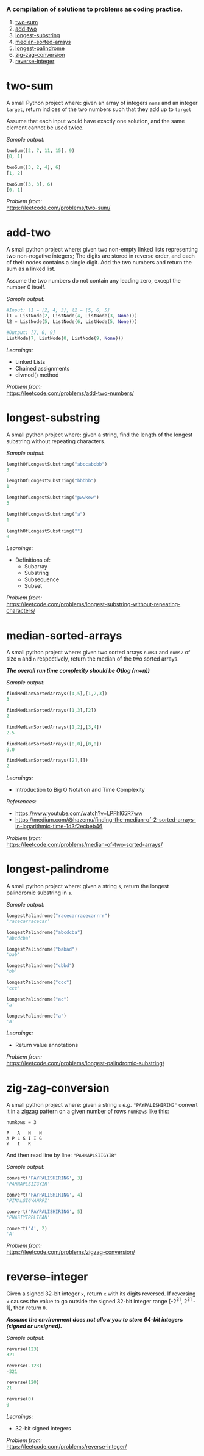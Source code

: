 ### A compilation of solutions to problems as coding practice.
1. [two-sum](#two-sum)
2. [add-two](#add-two)
3. [longest-substring](#longest-substring)
4. [median-sorted-arrays](#median-sorted-arrays)
5. [longest-palindrome](#longest-palindrome)
6. [zig-zag-conversion](#zig-zag)
7. [reverse-integer](#rev-int)

# two-sum<a name="two-sum"></a> 
A small Python project where: given an array of integers `nums` and an integer `target`, return indices of the two numbers such that they add up to `target`

Assume that each input would have exactly one solution, and the same element cannot be used twice.

_Sample output:_
```python
twoSum([2, 7, 11, 15], 9)
[0, 1]

twoSum([3, 2, 4], 6)
[1, 2]

twoSum([3, 3], 6)
[0, 1]
```

_Problem from:_  
https://leetcode.com/problems/two-sum/

# add-two<a name="add-two"></a> 
A small python project where: given two non-empty linked lists representing two non-negative integers; The digits are stored in reverse order, and each of their nodes contains a single digit. Add the two numbers and return the sum as a linked list.

Assume the two numbers do not contain any leading zero, except the number 0 itself.

_Sample output:_
```python
#Input: l1 = [2, 4, 3], l2 = [5, 6, 5]
l1 = ListNode(2, ListNode(4, ListNode(3, None)))
l2 = ListNode(5, ListNode(6, ListNode(5, None)))

#Output: [7, 0, 9]
ListNode(7, ListNode(0, ListNode(9, None)))
```

_Learnings:_
* Linked Lists
* Chained assignments
* divmod() method

_Problem from:_  
https://leetcode.com/problems/add-two-numbers/

# longest-substring<a name="longest-substring"></a> 
A small python project where: given a string, find the length of the longest substring without repeating characters.

_Sample output:_
```python
lengthOfLongestSubstring("abccabcbb")
3

lengthOfLongestSubstring("bbbbb")
1

lengthOfLongestSubstring("pwwkew")
3

lengthOfLongestSubstring("a")
1

lengthOfLongestSubstring("")
0
```

_Learnings:_
* Definitions of:
	* Subarray
	* Substring
	* Subsequence
	* Subset

_Problem from:_  
https://leetcode.com/problems/longest-substring-without-repeating-characters/

# median-sorted-arrays<a name="median-sorted-arrays"></a> 
A small python project where: given two sorted arrays `nums1` and `nums2` of size `m` and `n` respectively, return the median of the two sorted arrays.

___The overall run time complexity should be O(log (m+n))___

_Sample output:_
```python
findMedianSortedArrays([4,5],[1,2,3])
3

findMedianSortedArrays([1,3],[2])
2

findMedianSortedArrays([1,2],[3,4])
2.5

findMedianSortedArrays([0,0],[0,0])
0.0

findMedianSortedArrays([2],[])
2
```

_Learnings:_
* Introduction to Big O Notation and Time Complexity

_References:_
* https://www.youtube.com/watch?v=LPFhl65R7ww  
* https://medium.com/@hazemu/finding-the-median-of-2-sorted-arrays-in-logarithmic-time-1d3f2ecbeb46

_Problem from:_  
https://leetcode.com/problems/median-of-two-sorted-arrays/

# longest-palindrome<a name="longest-palindrome"></a> 
A small python project where: given a string `s`, return the longest palindromic substring in `s`.

_Sample output:_
```python
longestPalindrome("racecarracecarrrr")
'racecarracecar'

longestPalindrome("abcdcba")
'abcdcba'

longestPalindrome("babad")
'bab'

longestPalindrome("cbbd")
'bb'

longestPalindrome("ccc")
'ccc'

longestPalindrome("ac")
'a'

longestPalindrome("a")
'a'
```

_Learnings:_
* Return value annotations

_Problem from:_  
https://leetcode.com/problems/longest-palindromic-substring/

# zig-zag-conversion<a name="zig-zag"></a> 
A small python project where: given a string `s` _e.g._ `"PAYPALISHIRING"` convert it in a zigzag pattern on a given number of rows `numRows` like this:  
```
numRows = 3

P   A   H   N
A P L S I I G
Y   I   R
```
And then read line by line: `"PAHNAPLSIIGYIR"`

_Sample output:_
```python
convert('PAYPALISHIRING', 3)
'PAHNAPLSIIGYIR'

convert('PAYPALISHIRING', 4)
'PINALSIGYAHRPI'

convert('PAYPALISHIRING', 5)
'PHASIYIRPLIGAN'

convert('A', 2)
'A'
```

_Problem from:_  
https://leetcode.com/problems/zigzag-conversion/

# reverse-integer<a name="rev-int"></a> 
Given a signed 32-bit integer `x`, return `x` with its digits reversed. If reversing `x` causes the value to go outside the signed 32-bit integer range [-2<sup>31</sup>, 2<sup>31</sup> - 1], then return `0`.

___Assume the environment does not allow you to store 64-bit integers (signed or unsigned).___

_Sample output:_
```python
reverse(123)
321

reverse(-123)
-321

reverse(120)
21

reverse(0)
0
```

_Learnings:_
* 32-bit signed integers

_Problem from:_  
https://leetcode.com/problems/reverse-integer/
